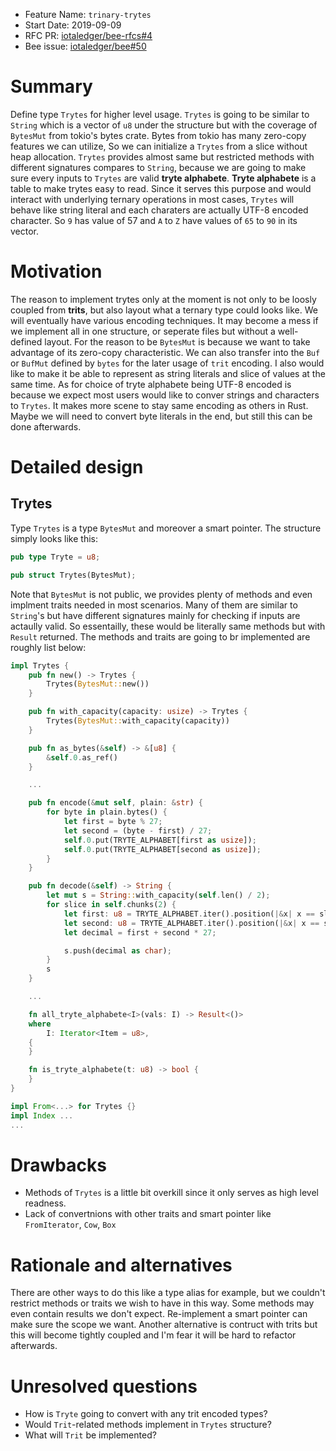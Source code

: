 + Feature Name: `trinary-trytes`
+ Start Date: 2019-09-09
+ RFC PR: [iotaledger/bee-rfcs#4](https://github.com/iotaledger/bee-rfcs/pull/4)
+ Bee issue: [iotaledger/bee#50](https://github.com/iotaledger/bee/issues/50)

# Summary

Define type `Trytes` for higher level usage. `Trytes` is going to be similar to
`String` which is a vector of `u8` under the structure but with the coverage of
`BytesMut` from tokio's bytes crate. Bytes from tokio has many zero-copy
features we can utilize, So we can initialize a `Trytes` from a slice without
heap allocation. `Trytes` provides almost same but restricted methods with
different signatures compares to `String`, because we are going to make sure
every inputs to `Trytes` are valid **tryte alphabete**. **Tryte alphabete** is a
table to make trytes easy to read. Since it serves this purpose and would
interact with underlying ternary operations in most cases, `Trytes` will behave
like string literal and each charaters are actually UTF-8 encoded character. So
`9` has value of 57 and `A` to `Z` have values of `65` to `90` in its vector.

# Motivation

The reason to implement trytes only at the moment is not only to be loosly
coupled from **trits**, but also layout what a ternary type could looks like. We
will eventually have various encoding techniques. It may become a mess if we
implement all in one structure, or seperate files but without a well-defined
layout. For the reason to be `BytesMut` is because we want to take advantage of
its zero-copy characteristic. We can also transfer into the `Buf` or `BufMut`
defined by `bytes` for the later usage of `trit` encoding. I also would like to
make it be able to represent as string literals and slice of values at the same
time. As for choice of tryte alphabete being UTF-8 encoded is because we expect
most users would like to conver strings and characters to `Trytes`. It makes
more scene to stay same encoding as others in Rust. Maybe we will need to
convert byte literals in the end, but still this can be done afterwards.

# Detailed design

## Trytes

Type `Trytes` is a type `BytesMut` and moreover a smart pointer.
The structure simply looks like this:

```rust
pub type Tryte = u8;

pub struct Trytes(BytesMut);
```

Note that `BytesMut` is not public, we provides plenty of methods and even implment
traits needed in most scenarios. Many of them are similar to `String`'s but have
different signatures mainly for checking if inputs are actaully valid. So
essentailly, these would be literally same methods but with `Result` returned.
The methods and traits are going to br implemented are roughly list below:

```rust
impl Trytes {
    pub fn new() -> Trytes {
        Trytes(BytesMut::new())
    }

    pub fn with_capacity(capacity: usize) -> Trytes {
        Trytes(BytesMut::with_capacity(capacity))
    }

    pub fn as_bytes(&self) -> &[u8] {
        &self.0.as_ref()
    }

    ...

    pub fn encode(&mut self, plain: &str) {
        for byte in plain.bytes() {
            let first = byte % 27;
            let second = (byte - first) / 27;
            self.0.put(TRYTE_ALPHABET[first as usize]);
            self.0.put(TRYTE_ALPHABET[second as usize]);
        }
    }

    pub fn decode(&self) -> String {
        let mut s = String::with_capacity(self.len() / 2);
        for slice in self.chunks(2) {
            let first: u8 = TRYTE_ALPHABET.iter().position(|&x| x == slice[0]).unwrap() as u8;
            let second: u8 = TRYTE_ALPHABET.iter().position(|&x| x == slice[1]).unwrap() as u8;
            let decimal = first + second * 27;

            s.push(decimal as char);
        }
        s
    }

    ...

    fn all_tryte_alphabete<I>(vals: I) -> Result<()>
    where
        I: Iterator<Item = u8>,
    {
    }

    fn is_tryte_alphabete(t: u8) -> bool {
    }
}

impl From<...> for Trytes {}
impl Index ...
...
```


# Drawbacks

- Methods of `Trytes` is a little bit overkill since it only serves as high level readness.
- Lack of convertnions with other traits and smart pointer like `FromIterator`, `Cow`, `Box`

# Rationale and alternatives

There are other ways to do this like a type alias for example, but we couldn't
restrict methods or traits we wish to have in this way. Some methods may even
contain results we don't expect. Re-implement a smart pointer can make sure the
scope we want. Another alternative is contruct with trits but this will become
tightly coupled and I'm fear it will be hard to refactor afterwards. 

# Unresolved questions

- How is `Tryte` going to convert with any trit encoded types?
- Would `Trit`-related methods implement in `Trytes` structure?
- What will `Trit` be implemented?
